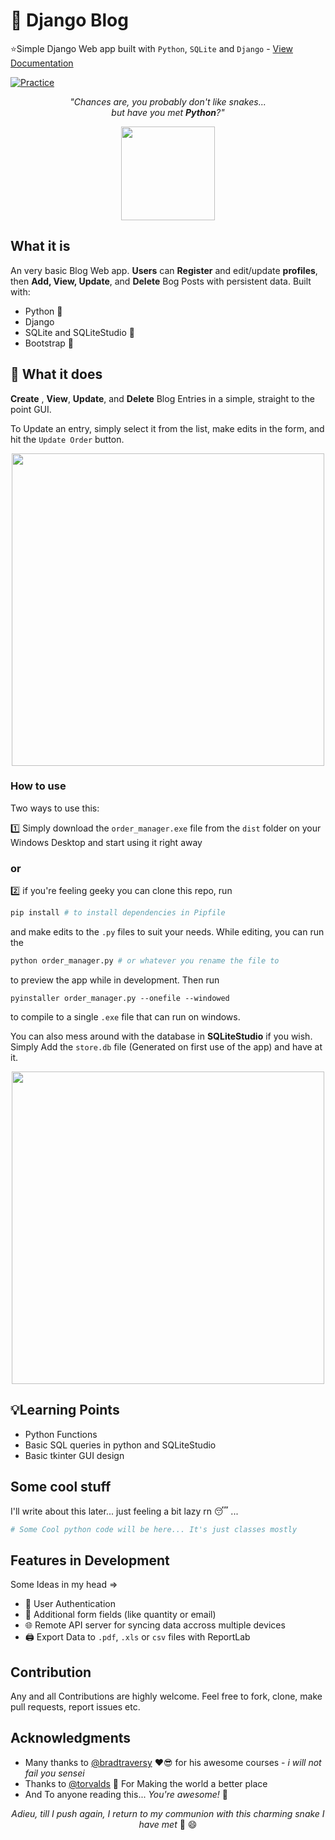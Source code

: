 # 🐍 Django Blog

⭐️Simple Django Web app built with `Python`, `SQLite` and `Django` - [View Documentation](https://github.com/Bankole2000/djpython/blob/master/README.md)

[![Practice](https://img.shields.io/badge/Practice-Python-green.svg)]()

_<p align="center">"Chances are, you probably don't like snakes...</br> but have you met **Python**?"</p>_

<div align="center" style="text-align:center; margin:auto;">
<img align="center" src="https://i.imgur.com/kqvHTO1.jpg" width="150"/>
</div>

## What it is

An very basic Blog Web app. **Users** can **Register** and edit/update **profiles**, then **Add, View, Update**, and **Delete** Bog Posts with persistent data. Built with:

- Python 🐍 
- Django
- SQLite and SQLiteStudio 💭
- Bootstrap 🎨 

## :electric_plug: What it does

**Create** , **View**, **Update**, and **Delete** Blog Entries in a simple, straight to the point GUI. 

To Update an entry, simply select it from the list, make edits in the form, and hit the `Update Order` button.

<div align="center" style="text-align:center; margin:auto;">
<img align="center" src="https://i.imgur.com/ltxlqI7.png" width="500"/>
</div>

 ### How to use
Two ways to use this: 

1️⃣ Simply download the `order_manager.exe` file from the `dist` folder on your Windows Desktop and start using it right away 
### or

2️⃣ if you're feeling geeky you can clone this repo, run 
```python
pip install # to install dependencies in Pipfile
``` 
and make edits to the `.py` files to suit your needs. 
While editing, you can run the 
```python
python order_manager.py # or whatever you rename the file to
```
to preview the app while in development. Then run 
```
pyinstaller order_manager.py --onefile --windowed
```
to compile to a single `.exe` file that can run on windows.

You can also mess around with the database in **SQLiteStudio** if you wish. Simply Add the `store.db` file (Generated on first use of the app) and have at it. 

<div align="center" style="text-align:center; margin:auto;">
<img align="center" src="https://i.imgur.com/ydFpvuP.png" width="500"/>
</div>

## 💡Learning Points

- Python Functions
- Basic SQL queries in python and SQLiteStudio
- Basic tkinter GUI design

## Some cool stuff

I'll write about this later... just feeling a bit lazy rn 😴 ...

```python
# Some Cool python code will be here... It's just classes mostly 
```
## Features in Development
Some Ideas in my head => 
* 🙎 User Authentication
* 📃 Additional form fields (like quantity or email)
* 🌐 Remote API server for syncing data accross multiple devices
* 🖨 Export Data to `.pdf`, `.xls` or `csv` files with ReportLab

## Contribution

Any and all Contributions are highly welcome. Feel free to fork, clone, make pull requests, report issues etc.

## Acknowledgments

- Many thanks to [@bradtraversy](https://github.com/bradtraversy) ❤️😎  for his awesome courses - _i will not fail you sensei_
- Thanks to [@torvalds](https://github.com/torvalds) 🙏 For Making the world a better place
- And To anyone reading this... _You're awesome!_ 👊

_<p align="center">Adieu, till I push again, I return to my communion with this charming snake I have met_ 🐍 😄</p>
